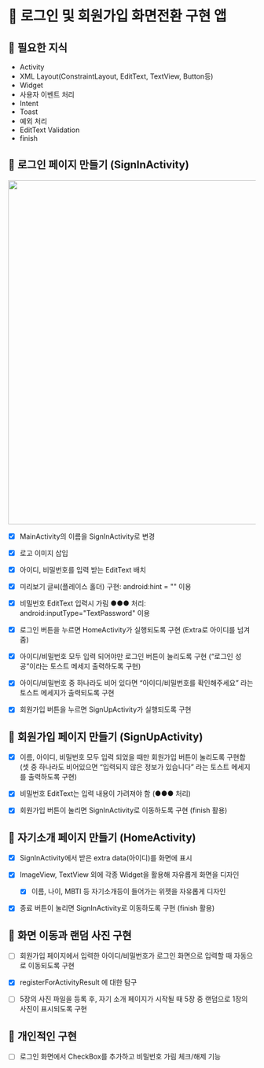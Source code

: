 # :iphone: 로그인 및 회원가입 화면전환 구현 앱
   

## :tada: 필요한 지식
- Activity
- XML Layout(ConstraintLayout, EditText, TextView, Button등)
- Widget
- 사용자 이벤트 처리
- Intent
- Toast
- 예외 처리
- EditText Validation
- finish


## :hammer: 로그인 페이지 만들기 (SignInActivity)

<p align="center">
   <img src="https://github.com/xeejin/Camp_SignUp/assets/141006937/43be461b-bff3-4e2d-8ce1-1b7e7aec3a5a" height=700px>
</p>

- [x]  MainActivity의 이름을 SignInActivity로 변경
- [x]  로고 이미지 삽입
- [x]  아이디, 비밀번호를 입력 받는 EditText 배치
- [x]  미리보기 글씨(플레이스 홀더) 구현: android:hint = "" 이용
- [x]  비밀번호 EditText 입력시 가림 ●●● 처리: android:inputType="TextPassword" 이용
- [x]  로그인 버튼을 누르면 HomeActivity가 실행되도록 구현 (Extra로 아이디를 넘겨줌)
- [x]  아이디/비밀번호 모두 입력 되어야만 로그인 버튼이 눌리도록 구현  (“로그인 성공”이라는 토스트 메세지 출력하도록 구현)
- [x]  아이디/비밀번호 중 하나라도 비어 있다면 “아이디/비밀번호를 확인해주세요” 라는 토스트 메세지가 출력되도록 구현
- [x]  회원가입 버튼을 누르면 SignUpActivity가 실행되도록 구현

 
## :hammer: 회원가입 페이지 만들기 (SignUpActivity)

- [x] 이름, 아이디, 비밀번호 모두 입력 되었을 때만 회원가입 버튼이 눌리도록 구현합
  (셋 중 하나라도 비어있으면 “입력되지 않은 정보가 있습니다” 라는 토스트 메세지를 출력하도록 구현)
- [x]  비밀번호 EditText는 입력 내용이 가려져야 함 (●●● 처리)
- [x]  회원가입 버튼이 눌리면 SignInActivity로 이동하도록 구현 (finish 활용)


## :hammer: 자기소개 페이지 만들기 (HomeActivity)

- [x]  SignInActivity에서 받은 extra data(아이디)를 화면에 표시
- [x]  ImageView, TextView 외에 각종 Widget을 활용해 자유롭게 화면을 디자인
    - [x]  이름, 나이, MBTI 등 자기소개등이 들어가는 위젯을 자유롭게 디자인
- [x]  종료 버튼이 눌리면 SignInActivity로 이동하도록 구현 (finish 활용)


## :hammer: 화면 이동과 랜덤 사진 구현
- [ ]  회원가입 페이지에서 입력한 아이디/비밀번호가 로그인 화면으로 입력할 때 자동으로 이동되도록 구현
- [x]  registerForActivityResult 에 대한 탐구
- [ ]  5장의 사진 파일을 등록 후, 자기 소개 페이지가 시작될 때 5장 중 랜덤으로 1장의 사진이 표시되도록 구현


## :hammer: 개인적인 구현
- [ ]  로그인 화면에서 CheckBox를 추가하고 비밀번호 가림 체크/해제 기능
